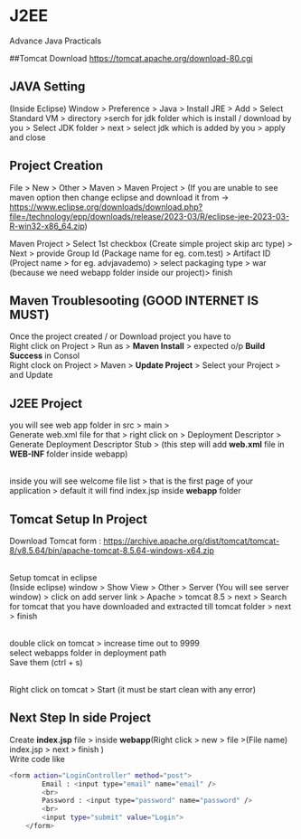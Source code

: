 # J2EE
Advance Java Practicals

##Tomcat Download
https://tomcat.apache.org/download-80.cgi

## JAVA Setting
(Inside Eclipse) Window > Preference > Java > Install JRE > Add > Select Standard VM > directory >serch for jdk folder which is install / download by you > Select JDK folder > next > select jdk which is added by you > apply  and close


## Project Creation
File > New > Other > Maven > Maven Project > (If you are unable to see maven option then change eclipse and download it from -> https://www.eclipse.org/downloads/download.php?file=/technology/epp/downloads/release/2023-03/R/eclipse-jee-2023-03-R-win32-x86_64.zip)

Maven Project > Select 1st checkbox (Create simple project skip arc type) > Next > provide Group Id (Package name for eg. com.test) > Artifact ID (Project name > for eg. advjavademo) > select packaging type > war (because we need webapp folder inside our project)> finish  


## Maven Troublesooting (GOOD INTERNET IS MUST)
Once the project created / or Download project you have to
<br> Right click on Project > Run as > **Maven Install** > expected o/p **Build Success** in Consol 
<br> Right clock on Project > Maven > **Update Project** > Select your Project > and Update 

## J2EE Project 
you will see web app folder in src > main >
<br> Generate web.xml file for that > right click on > Deployment Descriptor > Generate Deployment Descriptor Stub > (this step will add **web.xml** file in **WEB-INF** folder inside webapp) 

<br> inside you will see welcome file list > that is the first page of your application >
default it will find index.jsp inside **webapp** folder 

## Tomcat Setup In Project
Download Tomcat form : https://archive.apache.org/dist/tomcat/tomcat-8/v8.5.64/bin/apache-tomcat-8.5.64-windows-x64.zip

<br> Setup tomcat in eclipse 
<br> (Inside eclipse) window > Show View > Other > Server (You will see server window) > click on add server link > Apache > tomcat 8.5 > next > Search for tomcat that you have downloaded and extracted till tomcat folder > next > finish

<br> double click on tomcat > increase time out to 9999
<br> select webapps folder in deployment path 
<br> Save them (ctrl + s)

<br> Right click on tomcat > Start (it must be start clean with any error)

## Next Step In side Project 

Create **index.jsp** file > inside **webapp**(Right click > new > file >(File name) index.jsp > next > finish )
<br> Write code like 
```bash
<form action="LoginController" method="post">
		Email : <input type="email" name="email" />
		<br>
		Password : <input type="password" name="password" />
		<br>
		<input type="submit" value="Login">
	</form>
```


